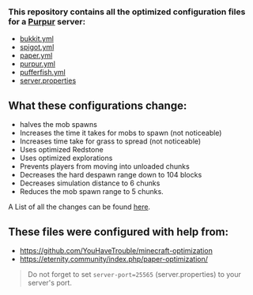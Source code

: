### This repository contains all the optimized configuration files for a [Purpur](purpurmc.org) server:
+ [bukkit.yml](https://github.com/Mocab/Optimized-Minecraft-server-configurations/blob/b531d1b99ce5f703a0aa12211bbfa468aa6d1581/bukkit.yml)
+ [spigot.yml](https://github.com/Mocab/Optimized-Minecraft-server-configurations/blob/b531d1b99ce5f703a0aa12211bbfa468aa6d1581/spigot.yml)
+ [paper.yml](https://github.com/Mocab/Optimized-Minecraft-server-configurations/blob/b531d1b99ce5f703a0aa12211bbfa468aa6d1581/paper.yml)
+ [purpur.yml](https://github.com/Mocab/Optimized-Minecraft-server-configurations/blob/b531d1b99ce5f703a0aa12211bbfa468aa6d1581/purpur.yml)
+ [pufferfish.yml](https://github.com/Mocab/Optimized-Minecraft-server-configurations/blob/b531d1b99ce5f703a0aa12211bbfa468aa6d1581/pufferfish.yml)
+ [server.properties](https://github.com/Mocab/Optimized-Minecraft-server-configurations/blob/b531d1b99ce5f703a0aa12211bbfa468aa6d1581/server.properties)

## What these configurations change:
+ halves the mob spawns
+ Increases the time it takes for mobs to spawn (not noticeable)
+ Increases time take for grass to spread (not noticeable)
+ Uses optimized Redstone
+ Uses optimized explorations
+ Prevents players from moving into unloaded chunks
+ Decreases the hard despawn range down to 104 blocks
+ Decreases simulation distance to 6 chunks
+ Reduces the mob spawn range to 5 chunks.

A List of all the changes can be found [here](https://github.com/Mocab/Optimized-Minecraft-server-configurations/commit/b531d1b99ce5f703a0aa12211bbfa468aa6d1581).

## These files were configured with help from:
+ https://github.com/YouHaveTrouble/minecraft-optimization
+ https://eternity.community/index.php/paper-optimization/

> Do not forget to set `server-port=25565` (server.properties) to your server's port.
